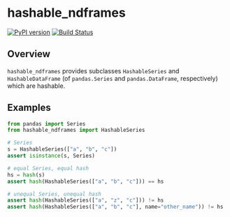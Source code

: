 # hashable_ndframes
[![PyPI version](https://badge.fury.io/py/hashable_ndframes.svg)](https://badge.fury.io/py/hashable_ndframes)
[![Build Status](https://dev.azure.com/baoweiur521/baoweiur521/_apis/build/status/baowei521.hashable_ndframes?branchName=master)](https://dev.azure.com/baoweiur521/baoweiur521/_build/latest?definitionId=4&branchName=master)

## Overview
`hashable_ndframes` provides subclasses `HashableSeries` and `HashableDataFrame` (of `pandas.Series` and `pandas.DataFrame`, respectively) which are hashable.

## Examples

```python
from pandas import Series
from hashable_ndframes import HashableSeries

# Series
s = HashableSeries(["a", "b", "c"])
assert isinstance(s, Series)

# equal Series, equal hash
hs = hash(s)
assert hash(HashableSeries(["a", "b", "c"])) == hs

# unequal Series, unequal hash
assert hash(HashableSeries(["a", "z", "c"])) != hs
assert hash(HashableSeries(["a", "b", "c"], name="other_name")) != hs
```
